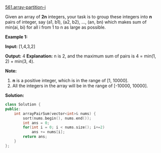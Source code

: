 [561.array-partition-i](https://leetcode.com/problems/array-partition-i/)  

Given an array of **2n** integers, your task is to group these integers into **n** pairs of integer, say (a1, b1), (a2, b2), ..., (an, bn) which makes sum of min(ai, bi) for all i from 1 to n as large as possible.

**Example 1:**  

**Input:** \[1,4,3,2\]

**Output:** 4
**Explanation:** n is 2, and the maximum sum of pairs is 4 = min(1, 2) + min(3, 4).

**Note:**  

1.  **n** is a positive integer, which is in the range of \[1, 10000\].
2.  All the integers in the array will be in the range of \[-10000, 10000\].  



**Solution:**  

```cpp
class Solution {
public:
    int arrayPairSum(vector<int>& nums) {
        sort(nums.begin(), nums.end());
        int ans = 0;
        for(int i = 0; i < nums.size(); i+=2)
            ans += nums[i];
        return ans;
    }
};
```
      